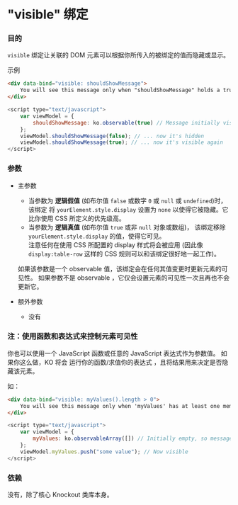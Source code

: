 # "visible" 绑定

### 目的

`visible` 绑定让关联的 DOM 元素可以根据你所传入的被绑定的值而隐藏或显示。

示例

```html
<div data-bind="visible: shouldShowMessage">
    You will see this message only when "shouldShowMessage" holds a true value.
</div>
```

```javascript
<script type="text/javascript">
    var viewModel = {
        shouldShowMessage: ko.observable(true) // Message initially visible
    };
    viewModel.shouldShowMessage(false); // ... now it's hidden
    viewModel.shouldShowMessage(true); // ... now it's visible again
</script>
```

### 参数

* 主参数

   * 当参数为 **逻辑假值** (如布尔值 `false` 或数字 `0` 或 `null` 或 `undefined`)时，该绑定
将 `yourElement.style.display` 设置为 `none` 以使得它被隐藏。它比你使用 CSS 所定义的优先级高。
   * 当参数为 **逻辑真值** (如布尔值 `true` 或非 `null` 对象或数组)，
该绑定移除 `yourElement.style.display` 的值，使得它可见。<br/>
注意任何在使用 CSS 所配置的 display 样式将会被应用 
(因此像 `display:table-row` 这样的 CSS 规则可以和该绑定很好地一起工作)。

  如果该参数是一个 observable 值，该绑定会在任何其值变更时更新元素的可见性。
如果参数不是 observable ，它仅会设置元素的可见性一次且再也不会更新它。

* 额外参数

   * 没有
   
### 注：使用函数和表达式来控制元素可见性

你也可以使用一个 JavaScript 函数或任意的 JavaScript 表达式作为参数值。
如果你这么做，KO 将会 运行你的函数/求值你的表达式 ，且将结果用来决定是否隐藏该元素。

如：

```html
<div data-bind="visible: myValues().length > 0">
    You will see this message only when 'myValues' has at least one member.
</div>
```

```javascript
<script type="text/javascript">
    var viewModel = {
        myValues: ko.observableArray([]) // Initially empty, so message hidden
    };
    viewModel.myValues.push("some value"); // Now visible
</script>
```

### 依赖

没有，除了核心 Knockout 类库本身。